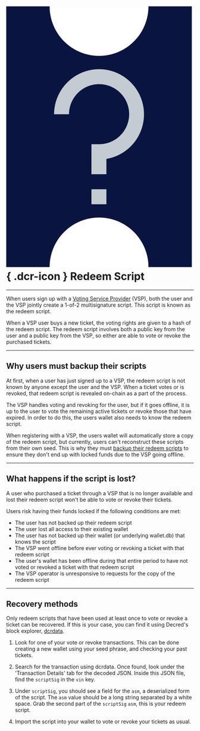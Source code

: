 # ![](../img/dcr-icons/QuestionTicket.svg){ .dcr-icon } Redeem Script

---

When users sign up with a [Voting Service Provider](../glossary.md#voting-service-provider) (VSP), both the user and the VSP jointly create a 1-of-2 multisignature script. This script is known as the redeem script.

When a VSP user buys a new ticket, the voting rights are given to a hash of the redeem script. The redeem script involves both a public key from the user and a public key from the VSP, so either are able to vote or revoke the purchased tickets.

---

## Why users must backup their scripts

At first, when a user has just signed up to a VSP, the redeem script is not known by anyone except the user and the VSP. When a ticket votes or is revoked, that redeem script is revealed on-chain as a part of the process.

The VSP handles voting and revoking for the user, but if it goes offline, it is up to the user to vote the remaining active tickets or revoke those that have expired. In order to do this, the users wallet also needs to know the redeem script.

When registering with a VSP, the users wallet will automatically store a copy of the redeem script, but currently, users can't reconstruct these scripts from their own seed. This is why they must [backup their redeem scripts](../wallets/decrediton/using-decrediton.md#backup-redeem-script) to ensure they don't end up with locked funds due to the VSP going offline.

---

## What happens if the script is lost?

A user who purchased a ticket through a VSP that is no longer available and lost their redeem script won't be able to vote or revoke their tickets.

Users risk having their funds locked if the following conditions are met:

- The user has not backed up their redeem script
- The user lost all access to their existing wallet
- The user has not backed up their wallet (or underlying wallet.db) that knows the script
- The VSP went offline before ever voting or revoking a ticket with that redeem script
- The user's wallet has been offline during that entire period to have not voted or revoked a ticket with that redeem script
- The VSP operator is unresponsive to requests for the copy of the redeem script

---

## Recovery methods

Only redeem scripts that have been used at least once to vote or revoke a ticket can be recovered. If this is your case, you can find it using Decred's block explorer, [dcrdata](https://dcrdata.org).

1. Look for one of your vote or revoke transactions. This can be done creating a new wallet using your seed phrase, and checking your past tickets.

1. Search for the transaction using dcrdata. Once found, look under the 'Transaction Details' tab for the decoded JSON. Inside this JSON file, find the `scriptSig` in the `vin` key.

1.  Under `scriptSig`, you should see a field for the `asm`, a deserialized form of the script. The `asm` value should be a long string separated by a white space. Grab the second part of the `scriptSig` `asm`, this is your redeem script.

1. Import the script into your wallet to vote or revoke your tickets as usual.
